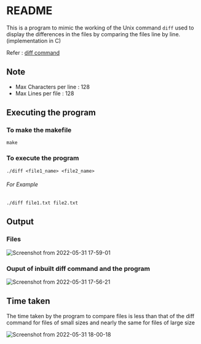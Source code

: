 # README
This is a program to mimic the working of the Unix command `diff` used to display the differences in the files by comparing the files line by line. (implementation in C)

Refer : [diff command](https://man7.org/linux/man-pages/man1/diff.1.html)

## Note 
- Max Characters per line : 128
- Max Lines per file : 128

## Executing the program

### To make the makefile

`make`

### To execute the program

`./diff <file1_name> <file2_name>`

###### For Example 

`./diff file1.txt file2.txt`

## Output 

### Files
![Screenshot from 2022-05-31 17-59-01](https://user-images.githubusercontent.com/92677342/171175597-492bf481-78d9-4902-94d8-8c8ad75f4f72.png)
### Ouput of inbuilt diff command and the program
![Screenshot from 2022-05-31 17-56-21](https://user-images.githubusercontent.com/92677342/171175849-a1c391ab-9cb6-4a78-b1aa-6a1d1d87bb51.png)

## Time taken
The time taken by the program to compare files is less than that of the diff command for files of small sizes and nearly the same for files of large size

![Screenshot from 2022-05-31 18-00-18](https://user-images.githubusercontent.com/92677342/171176214-81dfd718-e774-42f1-bab7-305cb15fc295.png)


